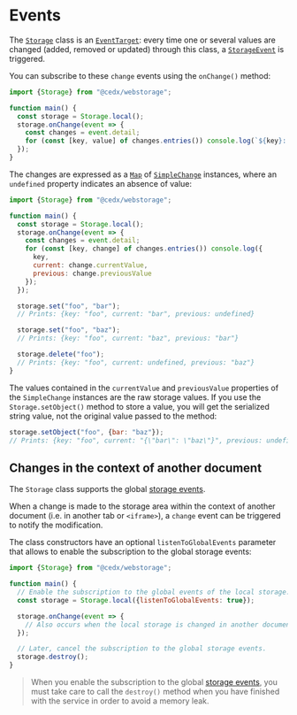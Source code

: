 # Events
The [`Storage`](usage/api.md) class is an [`EventTarget`](https://developer.mozilla.org/docs/Web/API/EventTarget): every time one or several values are changed (added, removed or updated) through this class, a [`StorageEvent`](https://github.com/cedx/webstorage.js/blob/main/src/storage_event.js) is triggered.

You can subscribe to these `change` events using the `onChange()` method:

```js
import {Storage} from "@cedx/webstorage";

function main() {
  const storage = Storage.local();
  storage.onChange(event => {
    const changes = event.detail;
    for (const [key, value] of changes.entries()) console.log(`${key}: ${value}`);
  });
}
```

The changes are expressed as a [`Map`](https://developer.mozilla.org/docs/Web/JavaScript/Reference/Global_Objects/Map)
of [`SimpleChange`](https://github.com/cedx/webstorage.js/blob/main/src/simple_change.ts) instances, where an `undefined` property indicates an absence of value:

```js
import {Storage} from "@cedx/webstorage";

function main() {
  const storage = Storage.local();
  storage.onChange(event => {
    const changes = event.detail;
    for (const [key, change] of changes.entries()) console.log({
      key,
      current: change.currentValue,
      previous: change.previousValue
    });
  });

  storage.set("foo", "bar");
  // Prints: {key: "foo", current: "bar", previous: undefined}

  storage.set("foo", "baz");
  // Prints: {key: "foo", current: "baz", previous: "bar"}

  storage.delete("foo");
  // Prints: {key: "foo", current: undefined, previous: "baz"}
}
```

The values contained in the `currentValue` and `previousValue` properties of the `SimpleChange` instances are the raw storage values. If you use the `Storage.setObject()` method to store a value, you will get the serialized string value, not the original value passed to the method:

```js
storage.setObject("foo", {bar: "baz"});
// Prints: {key: "foo", current: "{\"bar\": \"baz\"}", previous: undefined}
```

## Changes in the context of another document
The `Storage` class supports the global [storage events](https://developer.mozilla.org/docs/Web/API/Window/storage_event).

When a change is made to the storage area within the context of another document (i.e. in another tab or `<iframe>`), a `change` event can be triggered to notify the modification.

The class constructors have an optional `listenToGlobalEvents` parameter that allows to enable the subscription to the global storage events:

```js
import {Storage} from "@cedx/webstorage";

function main() {
  // Enable the subscription to the global events of the local storage.
  const storage = Storage.local({listenToGlobalEvents: true});

  storage.onChange(event => {
    // Also occurs when the local storage is changed in another document.
  });

  // Later, cancel the subscription to the global storage events.
  storage.destroy();
}
```

> When you enable the subscription to the global [storage events](https://developer.mozilla.org/docs/Web/API/Window/storage_event), you must take care to call the `destroy()` method when you have finished with the service in order to avoid a memory leak.
